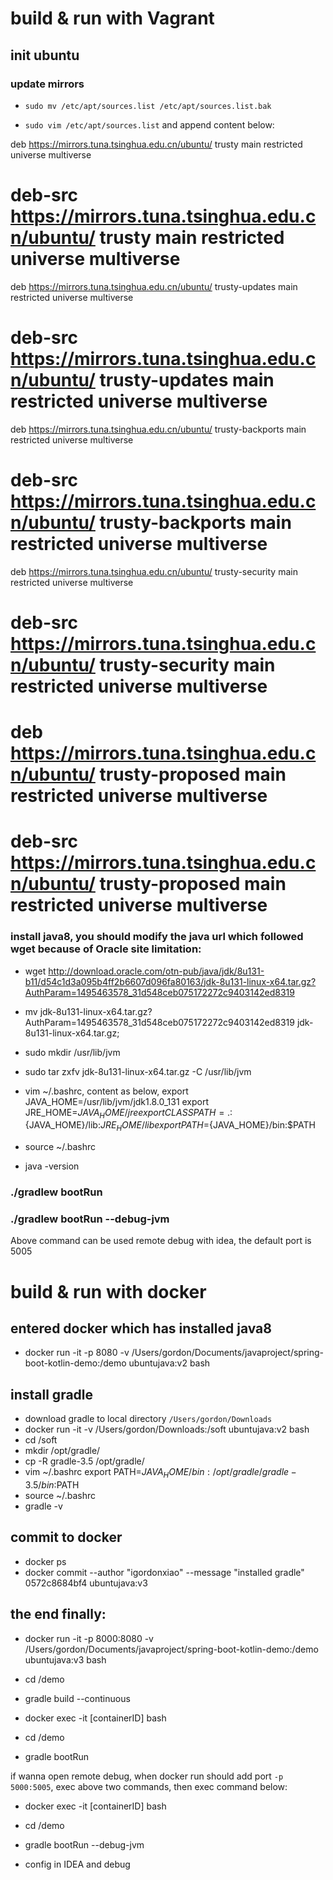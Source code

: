 # build & run with Vagrant
## init ubuntu
### update mirrors
* `sudo mv /etc/apt/sources.list /etc/apt/sources.list.bak`

* `sudo vim /etc/apt/sources.list` and append content below:

deb https://mirrors.tuna.tsinghua.edu.cn/ubuntu/ trusty main restricted universe multiverse
# deb-src https://mirrors.tuna.tsinghua.edu.cn/ubuntu/ trusty main restricted universe multiverse
deb https://mirrors.tuna.tsinghua.edu.cn/ubuntu/ trusty-updates main restricted universe multiverse
# deb-src https://mirrors.tuna.tsinghua.edu.cn/ubuntu/ trusty-updates main restricted universe multiverse
deb https://mirrors.tuna.tsinghua.edu.cn/ubuntu/ trusty-backports main restricted universe multiverse
# deb-src https://mirrors.tuna.tsinghua.edu.cn/ubuntu/ trusty-backports main restricted universe multiverse
deb https://mirrors.tuna.tsinghua.edu.cn/ubuntu/ trusty-security main restricted universe multiverse
# deb-src https://mirrors.tuna.tsinghua.edu.cn/ubuntu/ trusty-security main restricted universe multiverse
# deb https://mirrors.tuna.tsinghua.edu.cn/ubuntu/ trusty-proposed main restricted universe multiverse
# deb-src https://mirrors.tuna.tsinghua.edu.cn/ubuntu/ trusty-proposed main restricted universe multiverse

### install java8, you should modify the java url which followed wget because of Oracle site limitation:
* wget http://download.oracle.com/otn-pub/java/jdk/8u131-b11/d54c1d3a095b4ff2b6607d096fa80163/jdk-8u131-linux-x64.tar.gz?AuthParam=1495463578_31d548ceb075172272c9403142ed8319
* mv jdk-8u131-linux-x64.tar.gz\?AuthParam\=1495463578_31d548ceb075172272c9403142ed8319 jdk-8u131-linux-x64.tar.gz;

* sudo mkdir /usr/lib/jvm
* sudo tar zxfv jdk-8u131-linux-x64.tar.gz -C  /usr/lib/jvm
* vim ~/.bashrc, content as below,
export JAVA_HOME=/usr/lib/jvm/jdk1.8.0_131
export JRE_HOME=${JAVA_HOME}/jre
export CLASSPATH=.:${JAVA_HOME}/lib:${JRE_HOME}/lib
export PATH=${JAVA_HOME}/bin:$PATH
* source ~/.bashrc
* java -version


### ./gradlew bootRun

### ./gradlew bootRun --debug-jvm
Above command can be used remote debug with idea, the default port is 5005

# build & run with docker

## entered docker which has installed java8
* docker run -it -p 8080 -v /Users/gordon/Documents/javaproject/spring-boot-kotlin-demo:/demo ubuntujava:v2 bash

## install gradle
* download gradle to local directory `/Users/gordon/Downloads`
* docker run -it -v /Users/gordon/Downloads:/soft ubuntujava:v2 bash
* cd /soft
* mkdir /opt/gradle/
* cp -R gradle-3.5 /opt/gradle/
* vim ~/.bashrc
export PATH=${JAVA_HOME}/bin:/opt/gradle/gradle-3.5/bin:$PATH
* source ~/.bashrc
* gradle -v

## commit to docker
* docker ps
* docker commit --author "igordonxiao" --message "installed gradle" 0572c8684bf4 ubuntujava:v3

## the end finally:
* docker run -it -p 8000:8080 -v /Users/gordon/Documents/javaproject/spring-boot-kotlin-demo:/demo ubuntujava:v3 bash

* cd /demo

* gradle build --continuous

* docker exec -it [containerID] bash

* cd /demo

* gradle bootRun

if wanna open remote debug, when docker run should add port `-p 5000:5005`, exec above two commands, then exec command below:

* docker exec -it [containerID] bash

* cd /demo

* gradle bootRun --debug-jvm

* config in IDEA and debug


